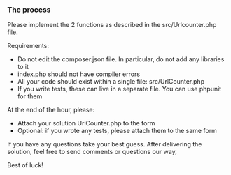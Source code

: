 
### The process

Please implement the 2 functions as described in the src/Urlcounter.php file.

Requirements:

- Do not edit the composer.json file. In particular, do not add any libraries to it
- index.php should not have compiler errors
- All your code should exist within a single file: src/UrlCounter.php
- If you write tests, these can live in a separate file. You can use phpunit for them

At the end of the hour, please:

- Attach your solution UrlCounter.php to the form
- Optional: if you wrote any tests, please attach them to the same form

If you have any questions take your best guess. 
After delivering the solution, feel free to send comments or questions our way,

Best of luck!